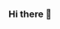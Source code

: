 ### Hi there 👋

<!--
**Yelom29/Yelom29** is a ✨ _special_ ✨ repository because its `MY FIRST REPOSITORY` This repository appears on your GitHub profile.

Here are some ideas to get you started:

- 🔭 I’m currently working on becoming a cloud engineer and a cybersecurity personel
- 🌱 I’m currently learning cloud engineering at azubiafrica.org and cybersecurity at edureka.co
- 👯 I’m looking to collaborate on cloud and, cybersecurity and ethical hacking projects
- 🤔 I’m looking for help with python developing. I am kind of new so I'm facing a lot of challenges
- 💬 Ask me about my dream life
- 📫 How to reach me: baldwinkpodo@gmail.com
- 😄 Pronouns: He
- ⚡ Fun fact: ...will share with you later
-->
